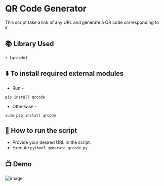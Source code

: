 # QR Code Generator

This script take a link of any URL and generate a QR code corresponding to it.

## 📚 Library Used

```
+ [qrcode]

```
## ⬇️ To install required external modules

+ Run -
```
pip install qrcode
```
+ Otherwise -
```
sudo pip install qrcode
```

## 🌟 How to run the script
+ Provide your desired URL in the script.
+ Execute ```python3 generate_qrcode.py```

## 📺 Demo

![image](https://user-images.githubusercontent.com/128680209/227777065-e83cd2f4-4100-4645-b29f-5e0f670a8bb3.png)

